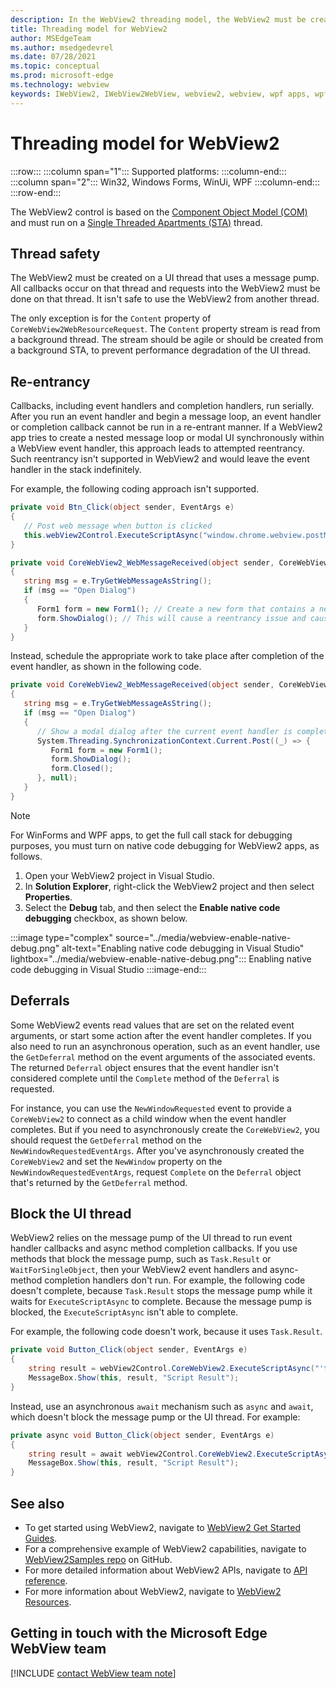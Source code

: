 ```yaml
---
description: In the WebView2 threading model, the WebView2 must be created on a UI thread with a message pump.
title: Threading model for WebView2
author: MSEdgeTeam
ms.author: msedgedevrel
ms.date: 07/28/2021
ms.topic: conceptual
ms.prod: microsoft-edge
ms.technology: webview
keywords: IWebView2, IWebView2WebView, webview2, webview, wpf apps, wpf, edge, ICoreWebView2, ICoreWebView2Host, browser control, edge html
---
```

# Threading model for WebView2

:::row:::
   :::column span="1":::
      Supported platforms:
   :::column-end:::
   :::column span="2":::
      Win32, Windows Forms, WinUi, WPF
   :::column-end:::
:::row-end:::  

The WebView2 control is based on the [Component Object Model (COM)][WindowsWin32ComTheComponentObjectModel] and must run on a [Single Threaded Apartments (STA)][WindowsWin32ComSingleThreadedApartments] thread.  

## Thread safety  

The WebView2 must be created on a UI thread that uses a message pump.  All callbacks occur on that thread and requests into the WebView2 must be done on that thread.  It isn't safe to use the WebView2 from another thread.  

The only exception is for the `Content` property of `CoreWebView2WebResourceRequest`.  The `Content` property stream is read from a background thread.  The stream should be agile or should be created from a background STA, to prevent performance degradation of the UI thread.  

## Re-entrancy  

Callbacks, including event handlers and completion handlers, run serially.  After you run an event handler and begin a message loop, an event handler or completion callback cannot be run in a re-entrant manner.  If a WebView2 app tries to create a nested message loop or modal UI synchronously within a WebView event handler, this approach leads to attempted reentrancy.  Such reentrancy isn't supported in WebView2 and would leave the event handler in the stack indefinitely.

For example, the following coding approach isn't supported.

```csharp
private void Btn_Click(object sender, EventArgs e)
{
   // Post web message when button is clicked
   this.webView2Control.ExecuteScriptAsync("window.chrome.webview.postMessage(\"Open Dialog\");");
}

private void CoreWebView2_WebMessageReceived(object sender, CoreWebView2WebMessageReceivedEventArgs e)
{
   string msg = e.TryGetWebMessageAsString();
   if (msg == "Open Dialog")
   {
      Form1 form = new Form1(); // Create a new form that contains a new WebView when web message is received.
      form.ShowDialog(); // This will cause a reentrancy issue and cause the newly created WebView inside the modal dialog to hang.
   }
}
```     

Instead, schedule the appropriate work to take place after completion of the event handler, as shown in the following code.

```csharp
private void CoreWebView2_WebMessageReceived(object sender, CoreWebView2WebMessageReceivedEventArgs e)
{
   string msg = e.TryGetWebMessageAsString();
   if (msg == "Open Dialog")
   {
      // Show a modal dialog after the current event handler is completed, to avoid potential reentrancy caused by running a nested message loop in the WebView2 event handler.
      System.Threading.SynchronizationContext.Current.Post((_) => {
         Form1 form = new Form1(); 
         form.ShowDialog();
         form.Closed();
      }, null);
   }
}
``` 

> [!NOTE]
> For WinForms and WPF apps, to get the full call stack for debugging purposes, you must turn on native code debugging for WebView2 apps, as follows.
> 1.  Open your WebView2 project in Visual Studio.
> 1.  In **Solution Explorer**, right-click the WebView2 project and then select **Properties**.  
> 1.  Select the **Debug** tab, and then select the **Enable native code debugging** checkbox, as shown below.

:::image type="complex" source="../media/webview-enable-native-debug.png" alt-text="Enabling native code debugging in Visual Studio" lightbox="../media/webview-enable-native-debug.png":::
   Enabling native code debugging in Visual Studio
:::image-end:::  

## Deferrals  

Some WebView2 events read values that are set on the related event arguments, or start some action after the event handler completes.  If you also need to run an asynchronous operation, such as an event handler, use the `GetDeferral` method on the event arguments of the associated events.  The returned `Deferral` object ensures that the event handler isn't considered complete until the `Complete` method of the `Deferral` is requested.  

For instance, you can use the `NewWindowRequested` event to provide a `CoreWebView2` to connect as a child window when the event handler completes.  But if you need to asynchronously create the `CoreWebView2`, you should request the `GetDeferral` method on the `NewWindowRequestedEventArgs`.  After you've asynchronously created the `CoreWebView2` and set the `NewWindow` property on the `NewWindowRequestedEventArgs`, request `Complete` on the `Deferral` object that's returned by the `GetDeferral` method.  

## Block the UI thread  

WebView2 relies on the message pump of the UI thread to run event handler callbacks and async method completion callbacks.  If you use methods that block the message pump, such as `Task.Result` or `WaitForSingleObject`, then your WebView2 event handlers and async-method completion handlers don't run.  For example, the following code doesn't complete, because `Task.Result` stops the message pump while it waits for `ExecuteScriptAsync` to complete.  Because the message pump is blocked, the `ExecuteScriptAsync` isn't able to complete.

For example, the following code doesn't work, because it uses `Task.Result`.

```csharp
private void Button_Click(object sender, EventArgs e)
{
    string result = webView2Control.CoreWebView2.ExecuteScriptAsync("'test'").Result;
    MessageBox.Show(this, result, "Script Result");
}
```  

Instead, use an asynchronous `await` mechanism such as `async` and `await`, which doesn't block the message pump or the UI thread.  For example:

```csharp
private async void Button_Click(object sender, EventArgs e)
{
    string result = await webView2Control.CoreWebView2.ExecuteScriptAsync("'test'");
    MessageBox.Show(this, result, "Script Result");
}
```  

## See also  

*   To get started using WebView2, navigate to [WebView2 Get Started Guides][Webview2IndexGetStarted].  
*   For a comprehensive example of WebView2 capabilities, navigate to [WebView2Samples repo][GithubMicrosoftedgeWebview2samples] on GitHub.  
*   For more detailed information about WebView2 APIs, navigate to [API reference][DotnetApiMicrosoftWebWebview2WpfWebview2].  
*   For more information about WebView2, navigate to [WebView2 Resources][Webview2IndexNextSteps].  

## Getting in touch with the Microsoft Edge WebView team  

[!INCLUDE [contact WebView team note](../includes/contact-webview-team-note.md)]  

<!-- links -->  
[Webview2IndexGetStarted]: ../index.md#get-started "Get started - Introduction to Microsoft Edge WebView2 | Microsoft Docs"  
[Webview2IndexNextSteps]: ../index.md#next-steps "Next steps - Introduction to Microsoft Edge WebView2 | Microsoft Docs"  
<!-- external links -->
[DotnetApiMicrosoftWebWebview2WpfWebview2]: /dotnet/api/microsoft.web.webview2.wpf.webview2 "WebView2 Class | Microsoft Docs"  

[WindowsWin32ComSingleThreadedApartments]: /windows/win32/com/single-threaded-apartments "Single-Threaded Apartments | Microsoft Docs"  
[WindowsWin32ComTheComponentObjectModel]: /windows/win32/com/the-component-object-model "The Component Object Model | Microsoft Docs"  

[GithubMicrosoftedgeWebview2samples]: https://github.com/MicrosoftEdge/WebView2Samples "WebView2 Samples - MicrosoftEdge/WebView2Samples | GitHub"  

